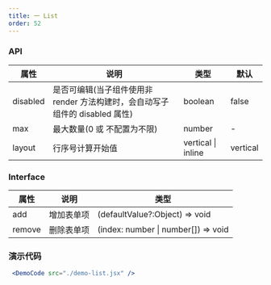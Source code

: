 ```yaml
---
title: 一 List
order: 52
---
```


### API

| 属性 | 说明 | 类型 | 默认 |
| -------- | -------- | -------- | -------- |
| disabled | 是否可编辑(当子组件使用非 render 方法构建时，会自动写子组件的 disabled 属性) | boolean | false |
| max | 最大数量(0 或 不配置为不限) | number | - |
| layout | 行序号计算开始值 | vertical \| inline | vertical |

### Interface

| 属性 | 说明 | 类型 |
| -------- | -------- | -------- |
| add | 增加表单项 | (defaultValue?:Object) => void |
| remove | 删除表单项 | (index: number \| number\[\]) => void |

### 演示代码

```jsx
 <DemoCode src="./demo-list.jsx" />
```
